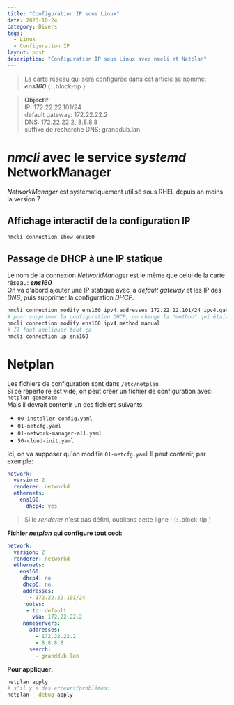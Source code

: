 ```yaml
---
title: "Configuration IP sous Linux"
date: 2023-10-24
category: Divers
tags:
  - Linux
  - Configuration IP
layout: post
description: "Configuration IP sous Linux avec nmcli et Netplan"
---
```


> La carte réseau qui sera configurée dans cet article se nomme: ***ens160***
{: .block-tip }

> **Objectif**:  
> IP: 172.22.22.101/24  
> default gateway: 172.22.22.2  
> DNS: 172.22.22.2, 8.8.8.8  
> suffixe de recherche DNS: granddub.lan  


*nmcli* avec le service *systemd* NetworkManager
================================================

*NetworkManager* est systématiquement utilisé sous RHEL depuis an moins la version 7.  

Affichage interactif de la configuration IP
-------------------------------------------

```sh
nmcli connection show ens160
```

Passage de DHCP à une IP statique
---------------------------------

Le nom de la connexion *NetworkManager* est le même que celui de la carte réseau: ***ens160***  
On va d'abord ajouter une IP statique avec la *default gateway* et les IP des *DNS*, puis supprimer la configuration *DHCP*.  

```sh
nmcli connection modify ens160 ipv4.addresses 172.22.22.101/24 ipv4.gateway 172.22.22.2 ipv4.dns 172.22.22.2,8.8.8.8 ipv4.dns-search granddub.lan
# pour supprimer la configuration DHCP, on change la "method" qui était, originellement, sur "auto" 
nmcli connection modify ens160 ipv4.method manual
# Il faut appliquer tout ça
nmcli connection up ens160
```


Netplan
=======

Les fichiers de configuration sont dans `/etc/netplan`  
Si ce répertoire est vide, on peut créer un fichier de configuration avec: `netplan generate`  
Mais il devrait contenir un des fichiers suivants:  
- `00-installer-config.yaml`
- `01-netcfg.yaml`
- `01-network-manager-all.yaml`
- `50-cloud-init.yaml`  

Ici, on va supposer qu'on modifie `01-netcfg.yaml`
Il peut contenir, par exemple:
```yaml
network:
  version: 2
  renderer: networkd
  ethernets:
    ens160:
      dhcp4: yes
```

> Si le *renderer* n'est pas défini, oublions cette ligne !
{: .block-tip }

**Fichier *netplan* qui configure tout ceci:**
```yaml
network:
  version: 2
  renderer: networkd
  ethernets:
    ens160:
     dhcp4: no
     dhcp6: no
     addresses:
       - 172.22.22.101/24
     routes:
      - to: default
        via: 172.22.22.2
     nameservers:
       addresses:
         - 172.22.22.2
         - 8.8.8.8
       search:
         - granddub.lan
```
**Pour appliquer:**
```sh
netplan apply
# s'il y a des erreurs/problèmes:
netplan --debug apply
```
